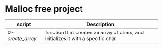 # Malloc free project

|script| Description
-------|------------
|*0-create_array*|function that creates an array of chars, and initializes it with a specific char|


